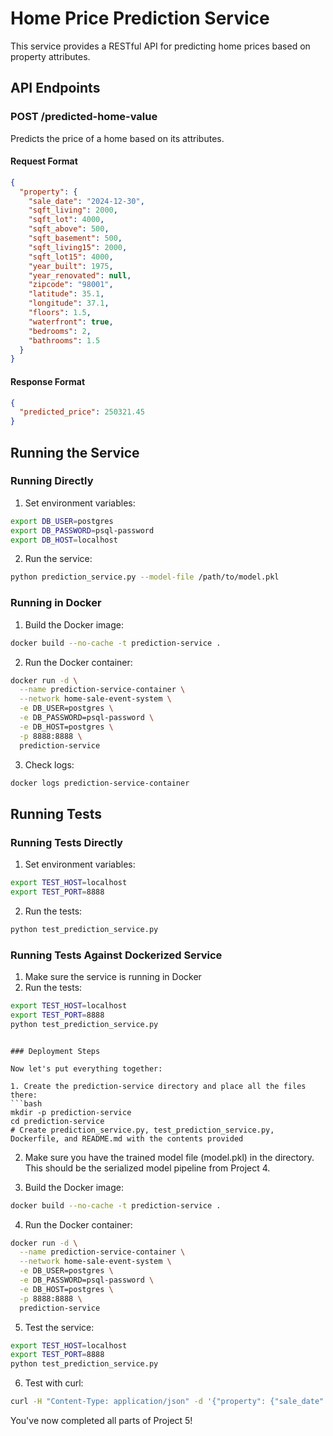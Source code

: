# Home Price Prediction Service

This service provides a RESTful API for predicting home prices based on property attributes.

## API Endpoints

### POST /predicted-home-value

Predicts the price of a home based on its attributes.

#### Request Format

```json
{
  "property": {
    "sale_date": "2024-12-30",
    "sqft_living": 2000,
    "sqft_lot": 4000,
    "sqft_above": 500,
    "sqft_basement": 500,
    "sqft_living15": 2000,
    "sqft_lot15": 4000,
    "year_built": 1975,
    "year_renovated": null,
    "zipcode": "98001",
    "latitude": 35.1,
    "longitude": 37.1,
    "floors": 1.5,
    "waterfront": true,
    "bedrooms": 2,
    "bathrooms": 1.5
  }
}
```

#### Response Format

```json
{
  "predicted_price": 250321.45
}
```

## Running the Service

### Running Directly

1. Set environment variables:
```bash
export DB_USER=postgres
export DB_PASSWORD=psql-password
export DB_HOST=localhost
```

2. Run the service:
```bash
python prediction_service.py --model-file /path/to/model.pkl
```

### Running in Docker

1. Build the Docker image:
```bash
docker build --no-cache -t prediction-service .
```

2. Run the Docker container:
```bash
docker run -d \
  --name prediction-service-container \
  --network home-sale-event-system \
  -e DB_USER=postgres \
  -e DB_PASSWORD=psql-password \
  -e DB_HOST=postgres \
  -p 8888:8888 \
  prediction-service
```

3. Check logs:
```bash
docker logs prediction-service-container
```

## Running Tests

### Running Tests Directly

1. Set environment variables:
```bash
export TEST_HOST=localhost
export TEST_PORT=8888
```

2. Run the tests:
```bash
python test_prediction_service.py
```

### Running Tests Against Dockerized Service

1. Make sure the service is running in Docker
2. Run the tests:
```bash
export TEST_HOST=localhost
export TEST_PORT=8888
python test_prediction_service.py
```
```

### Deployment Steps

Now let's put everything together:

1. Create the prediction-service directory and place all the files there:
```bash
mkdir -p prediction-service
cd prediction-service
# Create prediction_service.py, test_prediction_service.py, Dockerfile, and README.md with the contents provided
```

2. Make sure you have the trained model file (model.pkl) in the directory. This should be the serialized model pipeline from Project 4.

3. Build the Docker image:
```bash
docker build --no-cache -t prediction-service .
```

4. Run the Docker container:
```bash
docker run -d \
  --name prediction-service-container \
  --network home-sale-event-system \
  -e DB_USER=postgres \
  -e DB_PASSWORD=psql-password \
  -e DB_HOST=postgres \
  -p 8888:8888 \
  prediction-service
```

5. Test the service:
```bash
export TEST_HOST=localhost
export TEST_PORT=8888
python test_prediction_service.py
```

6. Test with curl:
```bash
curl -H "Content-Type: application/json" -d '{"property": {"sale_date": "2024-12-30","sqft_living": 2000,"sqft_lot": 4000,"sqft_above": 500,"zipcode": "98001","latitude": 35.1,"longitude": 37.1}}' http://localhost:8888/predicted-home-value
```

You've now completed all parts of Project 5!